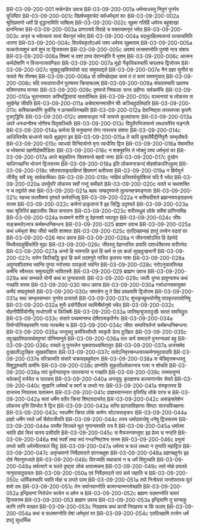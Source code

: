 BR-03-09-200-001	मार्कण्डेय उवाच
BR-03-09-200-001a	धर्मव्याधस्तु निपुणं पुनरेव युधिष्ठिर
BR-03-09-200-001c	विप्रर्षभमुवाचेदं सर्वधर्मभृतां वरः
BR-03-09-200-002a	श्रुतिप्रमाणो धर्मो हि वृद्धानामिति भाषितम्
BR-03-09-200-002c	सूक्ष्मा गतिर्हि धर्मस्य बहुशाखा ह्यनन्तिका
BR-03-09-200-003a	प्राणात्यये विवाहे च वक्तव्यमनृतं भवेत्
BR-03-09-200-003c	अनृतं च भवेत्सत्यं सत्यं चैवानृतं भवेत्
BR-03-09-200-004a	यद्भूतहितमत्यन्तं तत्सत्यमिति धारणा
BR-03-09-200-004c	विपर्ययकृतोऽधर्मः पश्य धर्मस्य सूक्ष्मताम्
BR-03-09-200-005a	यत्करोत्यशुभं कर्म शुभं वा द्विजसत्तम
BR-03-09-200-005c	अवश्यं तत्समाप्नोति पुरुषो नात्र संशयः
BR-03-09-200-006a	विषमां च दशां प्राप्य देवान्गर्हति वै भृशम्
BR-03-09-200-006c	आत्मनः कर्मदोषाणि न विजानात्यपण्डितः
BR-03-09-200-007a	मूढो नैकृतिकश्चापि चपलश्च द्विजोत्तम
BR-03-09-200-007c	सुखदुःखविपर्यासो यदा समुपपद्यते
BR-03-09-200-007e	नैनं प्रज्ञा सुनीतं वा त्रायते नैव पौरुषम्
BR-03-09-200-008a	यो यमिच्छेद्यथा कामं तं तं कामं समश्नुयात्
BR-03-09-200-008c	यदि स्यादपराधीनं पुरुषस्य क्रियाफलम्
BR-03-09-200-009a	संयताश्चापि दक्षाश्च मतिमन्तश्च मानवाः
BR-03-09-200-009c	दृश्यन्ते निष्फलाः सन्तः प्रहीणाः सर्वकर्मभिः
BR-03-09-200-010a	भूतानामपरः कश्चिद्धिंसायां सततोत्थितः
BR-03-09-200-010c	वञ्चनायां च लोकस्य स सुखेनेह जीवति
BR-03-09-200-011a	अचेष्टमानमासीनं श्रीः कञ्चिदुपतिष्ठति
BR-03-09-200-011c	कश्चित्कर्माणि कुर्वन्हि न प्राप्यमधिगच्छति
BR-03-09-200-012a	देवानिष्ट्वा तपस्तप्त्वा कृपणैः पुत्रगृद्धिभिः
BR-03-09-200-012c	दशमासधृता गर्भे जायन्ते कुलपांसनाः
BR-03-09-200-013a	अपरे धनधान्यैश्च भोगैश्च पितृसञ्चितैः
BR-03-09-200-013c	विपुलैरभिजायन्ते लब्धास्तैरेव मङ्गलैः
BR-03-09-200-014a	कर्मजा हि मनुष्याणां रोगा नास्त्यत्र संशयः
BR-03-09-200-014c	आधिभिश्चैव बाध्यन्ते व्याधैः क्षुद्रमृगा इव
BR-03-09-200-015a	ते चापि कुशलैर्वैद्यैर्निपुणैः सम्भृतौषधैः
BR-03-09-200-015c	व्याधयो विनिवार्यन्ते मृगा व्याधैरिव द्विज
BR-03-09-200-016a	येषामस्ति च भोक्तव्यं ग्रहणीदोषपीडिताः
BR-03-09-200-016c	न शक्नुवन्ति ते भोक्तुं पश्य धर्मभृतां वर
BR-03-09-200-017a	अपरे बाहुबलिनः क्लिश्यन्ते बहवो जनाः
BR-03-09-200-017c	दुःखेन चाधिगच्छन्ति भोजनं द्विजसत्तम
BR-03-09-200-018a	इति लोकमनाक्रन्दं मोहशोकपरिप्लुतम्
BR-03-09-200-018c	स्रोतसासकृदाक्षिप्तं ह्रियमाणं बलीयसा
BR-03-09-200-019a	न म्रियेयुर्न जीर्येयुः सर्वे स्युः सार्वकामिकाः
BR-03-09-200-019c	नाप्रियं प्रतिपश्येयुर्वशित्वं यदि वै भवेत्
BR-03-09-200-020a	उपर्युपरि लोकस्य सर्वो गन्तुं समीहते
BR-03-09-200-020c	यतते च यथाशक्ति न च तद्वर्तते तथा
BR-03-09-200-021a	बहवः सम्प्रदृश्यन्ते तुल्यनक्षत्रमङ्गलाः
BR-03-09-200-021c	महच्च फलवैषम्यं दृश्यते कर्मसन्धिषु
BR-03-09-200-022a	न कश्चिदीशते ब्रह्मन्स्वयङ्ग्राहस्य सत्तम
BR-03-09-200-022c	कर्मणां प्राकृतानां वै इह सिद्धिः प्रदृश्यते
BR-03-09-200-023a	यथा श्रुतिरियं ब्रह्मञ्जीवः किल सनातनः
BR-03-09-200-023c	शरीरमध्रुवं लोके सर्वेषां प्राणिनामिह
BR-03-09-200-024a	वध्यमाने शरीरे तु देहनाशो भवत्युत
BR-03-09-200-024c	जीवः सङ्क्रमतेऽन्यत्र कर्मबन्धनिबन्धनः
BR-03-09-200-025	ब्राह्मण उवाच
BR-03-09-200-025a	कथं धर्मभृतां श्रेष्ठ जीवो भवति शाश्वतः
BR-03-09-200-025c	एतदिच्छाम्यहं ज्ञातुं तत्त्वेन वदतां वर
BR-03-09-200-026	व्याध उवाच
BR-03-09-200-026a	न जीवनाशोऽस्ति हि देहभेदे मिथ्यैतदाहुर्म्रियतेति मूढाः
BR-03-09-200-026c	जीवस्तु देहान्तरितः प्रयाति दशार्धतैवास्य शरीरभेदः
BR-03-09-200-027a	अन्यो हि नाश्नाति कृतं हि कर्म स एव कर्ता सुखदुःखभागी
BR-03-09-200-027c	यत्तेन किञ्चिद्धि कृतं हि कर्म तदश्नुते नास्ति कृतस्य नाशः
BR-03-09-200-028a	अपुण्यशीलाश्च भवन्ति पुण्या नरोत्तमाः पापकृतो भवन्ति
BR-03-09-200-028c	नरोऽनुयातस्त्विह कर्मभिः स्वैस्ततः समुत्पद्यति भावितस्तैः
BR-03-09-200-029	ब्राह्मण उवाच
BR-03-09-200-029a	कथं सम्भवते योनौ कथं वा पुण्यपापयोः
BR-03-09-200-029c	जातीः पुण्या ह्यपुण्याश्च कथं गच्छति सत्तम
BR-03-09-200-030	व्याध उवाच
BR-03-09-200-030a	गर्भाधानसमायुक्तं कर्मेदं सम्प्रदृश्यते
BR-03-09-200-030c	समासेन तु ते क्षिप्रं प्रवक्ष्यामि द्विजोत्तम
BR-03-09-200-031a	यथा सम्भृतसम्भारः पुनरेव प्रजायते
BR-03-09-200-031c	शुभकृच्छुभयोनीषु पापकृत्पापयोनिषु
BR-03-09-200-032a	शुभैः प्रयोगैर्देवत्वं व्यामिश्रैर्मानुषो भवेत्
BR-03-09-200-032c	मोहनीयैर्वियोनीषु त्वधोगामी च किल्बिषैः
BR-03-09-200-033a	जातिमृत्युजरादुःखैः सततं समभिद्रुतः
BR-03-09-200-033c	संसारे पच्यमानश्च दोषैरात्मकृतैर्नरः
BR-03-09-200-034a	तिर्यग्योनिसहस्राणि गत्वा नरकमेव च
BR-03-09-200-034c	जीवाः सम्परिवर्तन्ते कर्मबन्धनिबन्धनाः
BR-03-09-200-035a	जन्तुस्तु कर्मभिस्तैस्तैः स्वकृतैः प्रेत्य दुःखितः
BR-03-09-200-035c	तद्दुःखप्रतिघातार्थमपुण्यां योनिमश्नुते
BR-03-09-200-036a	ततः कर्म समादत्ते पुनरन्यन्नवं बहु
BR-03-09-200-036c	पच्यते तु पुनस्तेन भुक्त्वापथ्यमिवातुरः
BR-03-09-200-037a	अजस्रमेव दुःखार्तोऽदुःखितः सुखसञ्ज्ञितः
BR-03-09-200-037c	ततोऽनिवृत्तबन्धत्वात्कर्मणामुदयादपि
BR-03-09-200-037e	परिक्रामति संसारे चक्रवद्बहुवेदनः
BR-03-09-200-038a	स चेन्निवृत्तबन्धस्तु विशुद्धश्चापि कर्मभिः
BR-03-09-200-038c	प्राप्नोति सुकृताँल्लोकान्यत्र गत्वा न शोचति
BR-03-09-200-039a	पापं कुर्वन्पापवृत्तः पापस्यान्तं न गच्छति
BR-03-09-200-039c	तस्मात्पुण्यं यतेत्कर्तुं वर्जयेत च पातकम्
BR-03-09-200-040a	अनसूयुः कृतज्ञश्च कल्याणान्येव सेवते
BR-03-09-200-040c	सुखानि धर्ममर्थं च स्वर्गं च लभते नरः
BR-03-09-200-041a	संस्कृतस्य हि दान्तस्य नियतस्य यतात्मनः
BR-03-09-200-041c	प्राज्ञस्यानन्तरा वृत्तिरिह लोके परत्र च
BR-03-09-200-042a	सतां धर्मेण वर्तेत क्रियां शिष्टवदाचरेत्
BR-03-09-200-042c	असङ्क्लेशेन लोकस्य वृत्तिं लिप्सेत वै द्विज
BR-03-09-200-043a	सन्ति ह्यागतविज्ञानाः शिष्टाः शास्त्रविचक्षणाः
BR-03-09-200-043c	स्वधर्मेण क्रिया लोके कर्मणः सोऽप्यसङ्करः
BR-03-09-200-044a	प्राज्ञो धर्मेण रमते धर्मं चैवोपजीवति
BR-03-09-200-044c	तस्य धर्मादवाप्तेषु धनेषु द्विजसत्तम
BR-03-09-200-044e	तस्यैव सिञ्चते मूलं गुणान्पश्यति यत्र वै
BR-03-09-200-045a	धर्मात्मा भवति ह्येवं चित्तं चास्य प्रसीदति
BR-03-09-200-045c	स मैत्रजनसन्तुष्ट इह प्रेत्य च नन्दति
BR-03-09-200-046a	शब्दं स्पर्शं तथा रूपं गन्धानिष्टांश्च सत्तम
BR-03-09-200-046c	प्रभुत्वं लभते चापि धर्मस्यैतत्फलं विदुः
BR-03-09-200-047a	धर्मस्य च फलं लब्ध्वा न तृप्यति महाद्विज
BR-03-09-200-047c	अतृप्यमाणो निर्वेदमादत्ते ज्ञानचक्षुषा
BR-03-09-200-048a	प्रज्ञाचक्षुर्नर इह दोषं नैवानुरुध्यते
BR-03-09-200-048c	विरज्यति यथाकामं न च धर्मं विमुञ्चति
BR-03-09-200-049a	सर्वत्यागे च यतते दृष्ट्वा लोकं क्षयात्मकम्
BR-03-09-200-049c	ततो मोक्षे प्रयतते नानुपायादुपायतः
BR-03-09-200-050a	एवं निर्वेदमादत्ते पापं कर्म जहाति च
BR-03-09-200-050c	धार्मिकश्चापि भवति मोक्षं च लभते परम्
BR-03-09-200-051a	तपो निःश्रेयसं जन्तोस्तस्य मूलं शमो दमः
BR-03-09-200-051c	तेन सर्वानवाप्नोति कामान्यान्मनसेच्छति
BR-03-09-200-052a	इन्द्रियाणां निरोधेन सत्येन च दमेन च
BR-03-09-200-052c	ब्रह्मणः पदमाप्नोति यत्परं द्विजसत्तम
BR-03-09-200-053	ब्राह्मण उवाच
BR-03-09-200-053a	इन्द्रियाणि तु यान्याहुः कानि तानि यतव्रत
BR-03-09-200-053c	निग्रहश्च कथं कार्यो निग्रहस्य च किं फलम्
BR-03-09-200-054a	कथं च फलमाप्नोति तेषां धर्मभृतां वर
BR-03-09-200-054c	एतदिच्छामि तत्त्वेन धर्मं ज्ञातुं सुधार्मिक
